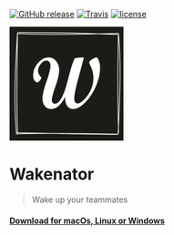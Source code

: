 

[![GitHub release](https://img.shields.io/github/release/edus44/wakenator.svg?style=flat-square)](https://github.com/edus44/wakenator/releases/latest)
[![Travis](https://img.shields.io/travis/edus44/wakenator.svg?style=flat-square)](https://travis-ci.org/edus44/wakenator)
[![license](https://img.shields.io/github/license/edus44/wakenator.svg?style=flat-square)](https://github.com/edus44/wakenator/blob/master/LICENSE)



![Wakenator Logo](./resources/logo200.png)

# Wakenator 

> Wake up your teammates

#### [Download for macOs, Linux or Windows](https://github.com/edus44/wakenator/releases/latest)